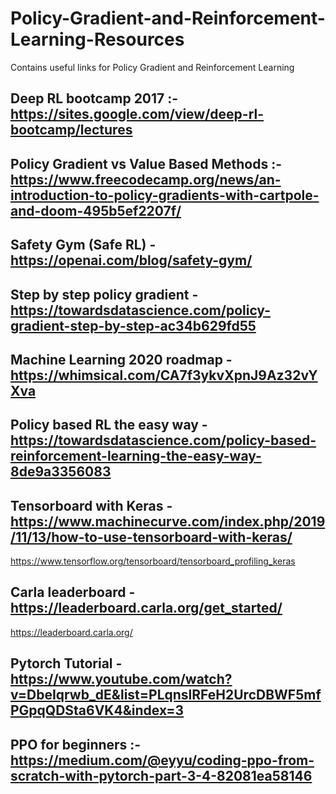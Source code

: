 # Policy-Gradient-and-Reinforcement-Learning-Resources
Contains useful links for Policy Gradient and Reinforcement Learning


## Deep RL bootcamp 2017 :- https://sites.google.com/view/deep-rl-bootcamp/lectures

## Policy Gradient vs Value Based Methods :- https://www.freecodecamp.org/news/an-introduction-to-policy-gradients-with-cartpole-and-doom-495b5ef2207f/

## Safety Gym (Safe RL) - https://openai.com/blog/safety-gym/

## Step by step policy gradient - https://towardsdatascience.com/policy-gradient-step-by-step-ac34b629fd55

## Machine Learning 2020 roadmap - https://whimsical.com/CA7f3ykvXpnJ9Az32vYXva


## Policy based RL the easy way - https://towardsdatascience.com/policy-based-reinforcement-learning-the-easy-way-8de9a3356083

## Tensorboard with Keras - https://www.machinecurve.com/index.php/2019/11/13/how-to-use-tensorboard-with-keras/
https://www.tensorflow.org/tensorboard/tensorboard_profiling_keras

## Carla leaderboard - https://leaderboard.carla.org/get_started/
https://leaderboard.carla.org/

## Pytorch Tutorial - https://www.youtube.com/watch?v=DbeIqrwb_dE&list=PLqnslRFeH2UrcDBWF5mfPGpqQDSta6VK4&index=3

## PPO for beginners :- https://medium.com/@eyyu/coding-ppo-from-scratch-with-pytorch-part-3-4-82081ea58146
